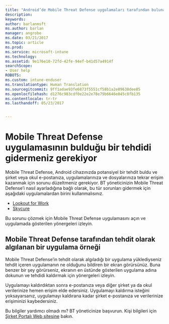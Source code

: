 ```yaml
---
title: "Android’de Mobile Threat Defense uygulamaları tarafından bulunan tehditleri çözme | Microsoft Docs"
description: 
keywords: 
author: barlanmsft
ms.author: barlan
manager: angrobe
ms.date: 03/21/2017
ms.topic: article
ms.prod: 
ms.service: microsoft-intune
ms.technology: 
ms.assetid: 9e176e10-72fd-42fe-94ef-b41d57a4914f
searchScope:
- User help
ROBOTS: 
ms.custom: intune-enduser
ms.translationtype: Human Translation
ms.sourcegitcommit: 9ff1adae93fe6873f5551cf58b1a2e89638dee85
ms.openlocfilehash: d1276c983cdf0e22e2e78e79b6646e045c8fb135
ms.contentlocale: tr-tr
ms.lasthandoff: 05/23/2017


---
```


# <a name="you-need-to-resolve-a-threat-found-by-a-mobile-threat-defense-app"></a>Mobile Threat Defense uygulamasının bulduğu bir tehdidi gidermeniz gerekiyor

Mobile Threat Defense, Android cihazınızda potansiyel bir tehdit buldu ve şirket veya okul e-postanıza, uygulamalarınıza ve dosyalarınıza tekrar erişim kazanmak için sorunu düzeltmeniz gerekiyor. BT yöneticinizin Mobile Threat Defense’i nasıl ayarladığına bağlı olarak, bu tür sorunları gidermek için aşağıdaki uygulamalardan birini kullanmalısınız.

* [Lookout for Work](you-need-to-resolve-a-threat-found-by-lookout-for-work-android.md)
* [Skycure](you-need-to-resolve-a-threat-found-by-skycure-android.md)

Bu sorunu çözmek için Mobile Threat Defense uygulamasını açın ve uygulamada gösterilen yönergeleri izleyin.

## <a name="example-of-an-app-that-mobile-threat-defense-sees-as-a-threat"></a>Mobile Threat Defense tarafından tehdit olarak algılanan bir uygulama örneği

Mobile Threat Defense’in tehdit olarak algıladığı bir uygulama yüklediyseniz tehdit içeren uygulamanın ne olduğunu bildiren bir ekran görürsünüz. Buna benzer bir şey görürseniz, ekranın en üstünde gösterilen uygulama adına dokunun ve tehdidi kaldırmak için yönergeleri izleyin.

Uygulamayı kaldırdıktan sonra e-postanıza veya diğer şirket ya da okul verilerinize hemen erişim elde edersiniz. Uygulamayı kaldırma isteğini yoksayarsanız, uygulamayı kaldırana kadar şirket e-postanıza ve verilerinize erişiminizi kaybedersiniz.

Bu bilgiler yardımcı olmadı mı? BT yöneticinize başvurun. Kişi bilgileri için [Şirket Portalı Web sitesine](http://portal.manage.microsoft.com) bakın.

